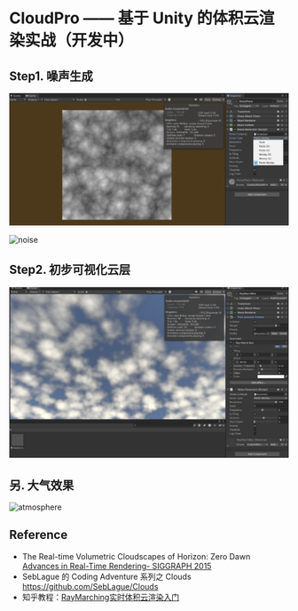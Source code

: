 # CloudPro —— 基于 Unity 的体积云渲染实战（开发中）

## Step1. 噪声生成

![image-20240317154424674](./assets/image-20240317154424674.png)

![noise](./assets/noise.gif)



## Step2. 初步可视化云层

![image-20240317154315618](./assets/image-20240317154315618.png)



## 另. 大气效果

![atmosphere](./assets/atmosphere.gif)







## Reference

* The Real-time Volumetric Cloudscapes of Horizon: Zero Dawn [Advances in Real-Time Rendering- SIGGRAPH 2015](https://advances.realtimerendering.com/s2015/index.html)
* SebLague 的 Coding Adventure 系列之 Clouds https://github.com/SebLague/Clouds
* 知乎教程：[RayMarching实时体积云渲染入门](https://zhuanlan.zhihu.com/p/248406797)

